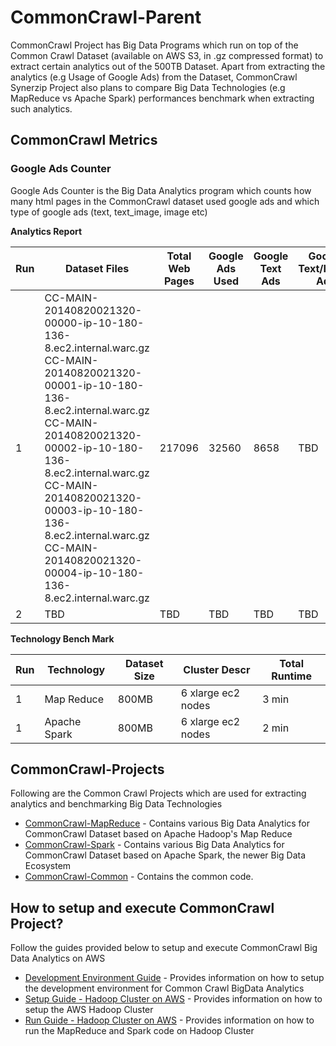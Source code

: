 CommonCrawl-Parent
=========

CommonCrawl Project has Big Data Programs which run on top of the Common Crawl Dataset (available on AWS S3, in .gz compressed format) to extract certain analytics out of the 500TB Dataset. Apart from extracting the analytics (e.g Usage of Google Ads) from the Dataset, CommonCrawl Synerzip Project also plans to compare Big Data Technologies (e.g MapReduce vs Apache Spark) performances benchmark when extracting such analytics.

CommonCrawl Metrics
-----

### Google Ads Counter
Google Ads Counter is the Big Data Analytics program which counts how many html pages in the CommonCrawl dataset used google ads and which type of google ads (text, text_image, image etc)

**Analytics Report**

| Run | Dataset Files | Total Web Pages | Google Ads Used | Google Text Ads | Google Text/Image Ads | Google Image Ads |
|-----|---------------|-----------------|-----------------|-----------------|---------------------------|------------------|
| 1 | CC-MAIN-20140820021320-00000-ip-10-180-136-8.ec2.internal.warc.gz <br/>CC-MAIN-20140820021320-00001-ip-10-180-136-8.ec2.internal.warc.gz <br/> CC-MAIN-20140820021320-00002-ip-10-180-136-8.ec2.internal.warc.gz <br/>CC-MAIN-20140820021320-00003-ip-10-180-136-8.ec2.internal.warc.gz <br/>CC-MAIN-20140820021320-00004-ip-10-180-136-8.ec2.internal.warc.gz | 217096 | 32560 | 8658 | TBD | 12975 |
| 2 | TBD | TBD | TBD | TBD | TBD | TBD | 

**Technology Bench Mark**
   
| Run | Technology | Dataset Size | Cluster Descr | Total Runtime |
|-----|------------|--------------|---------------|---------------|
| 1 | Map Reduce | 800MB | 6 xlarge ec2 nodes| 3 min |
| 1 | Apache Spark | 800MB | 6 xlarge ec2 nodes | 2 min |
   


CommonCrawl-Projects
-----
Following are the Common Crawl Projects which are used for extracting analytics and benchmarking Big Data Technologies
* [CommonCrawl-MapReduce](http://github.com/synerzip/CommonCrawl-MapReduce) - Contains various Big Data Analytics for CommonCrawl Dataset based on Apache Hadoop's Map Reduce
* [CommonCrawl-Spark](http://github.com/synerzip/CommonCrawl-Spark) - Contains various Big Data Analytics for CommonCrawl Dataset based on Apache Spark, the newer Big Data Ecosystem
* [CommonCrawl-Common](http://github.com/synerzip/CommonCrawl-Common) - Contains the common code.


How to setup and execute CommonCrawl Project?
-----
Follow the guides provided below to setup and execute CommonCrawl Big Data Analytics on AWS 

* [Development Environment Guide](http://github.com/synerzip/CommonCrawl-Parent/blob/master/dev_env_setup.md) - Provides information on how to setup the development environment for Common Crawl BigData Analytics
* [Setup Guide - Hadoop Cluster on AWS](http://github.com/synerzip/CommonCrawl-Parent/blob/master/aws_setup.md) - Provides information on how to setup the AWS Hadoop Cluster
* [Run Guide - Hadoop Cluster on AWS](http://github.com/synerzip/CommonCrawl-Parent/blob/master/execute_on_aws.md) - Provides information on how to run the MapReduce and Spark code on Hadoop Cluster
